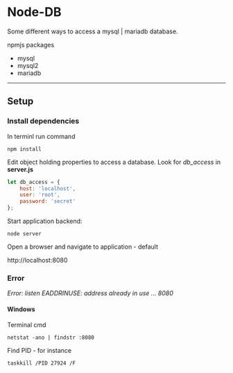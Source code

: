 # Node-DB

Some different ways to access a mysql | mariadb database.

npmjs packages

- mysql
- mysql2
- mariadb

---

## Setup


### Install dependencies

In terminl run command

`npm install`



Edit object holding properties to access a database. Look for *db_access* in **server.js**

```js
let db_access = {
    host: 'localhost',
    user: 'root',
    password: 'secret'
};
```


Start application backend:

`node server`


Open a browser and navigate to application - default 

http://localhost:8080


### Error
*Error: listen EADDRINUSE: address already in use ... 8080*

#### Windows

Terminal cmd

`netstat -ano | findstr :8080`

Find PID - for instance

`taskkill /PID 27924 /F`

